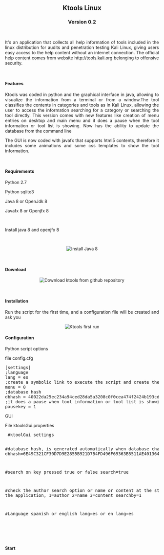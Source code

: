 <h2 align="center">Ktools Linux</h2>
<h3 align="center">Version 0.2</h3><br>
<p align="justify">It's an application that collects all help information of tools included in the linux distribution for audits and penetration testing Kali Linux, giving users easy access to the help content without an internet connection. The official help content comes from website http://tools.kali.org belonging to offensive security.</p>
<br>
<h4 align="left">Features</h4>
<p align="justify">Ktools was coded in python and the graphical interface in java, allowing to visualize the information from a terminal or from a window.The tool classifies the contents in categories and tools as in Kali Linux, allowing the user to access the information searching for a category or searching the tool directly. This version comes with new features like creation of menu entries on desktop and main menu and it does a pause when the tool information or tool list is showing. Now has the ability to update the database from the command line </p>
<p align="justify">The GUI is now coded with javafx that supports html5 contents, therefore it includes some animations and some css templates to show the tool information.</p>
<br>
<h4 align="left">Requirements</h4>
<p align="justify">Python 2.7</p>
<p align="justify">Python sqlite3</p>
<p align="justify">Java 8 or OpenJdk 8</p>
<p align="justify">Javafx 8 or Openjfx 8</p>
<br>
<p>Install java 8 and openjfx 8</p>
<br>
<p align="center"><img title="Install Java 8" src="https://4.bp.blogspot.com/-uDinyAevxBQ/WszpuFKm-oI/AAAAAAAAAV8/xxHSUyYF8oAOV3LiSbal7T0Y_8rjxKcaQCLcBGAs/s1600/install%2B1.png"></p>
<br>
<h4 align="left">Download</h4>
<p align="center"><img title="Download ktools from github repository" src="https://2.bp.blogspot.com/-k7vaLfJ3QtA/WszqujbYX4I/AAAAAAAAAWE/B71VmnFzsMUYKoFVaP73iDfcUDWLqV6_gCLcBGAs/s1600/install%2B2.png"></p>
<br>
<h4 align="left">Installation</h4>
<p align="justify">Run the script for the first time, and a configuration file will be created and ask you</p>
<p align="center"><img title="Ktools first run" src="https://1.bp.blogspot.com/-HroC4mbZyEI/WszsuSwyYFI/AAAAAAAAAWQ/NXw96nfGQsQOyqbkz7nSZXh0VE3cnEubQCLcBGAs/s1600/install%2B3.png">
</p>
<h4 align="left">Configuration</h4>
<p align="justify">Python script options</p>
<p align="justify">file config.cfg</p>
<p align="justify">
<pre>
[settings]
;language
lang = es
;create a symbolic link to execute the script and create the menu entries on the desktop and in the main menu
menu = 0
;database hash
dbhash = 40022da25ec234a94ced28da5a3208c0f0cea474f2424b193cdb606ea7189336
;it does a pause when tool information or tool list is showing, you must press enter to continue or q to exit
pausekey = 1
</pre>
</p>
<p align="justify">GUI</p>
<p align="justify">File ktoolsGui.properties</p>
<p align="justify">
 <pre>
 #ktoolGui settings

 #database hash, is generated automatically when database changes
 dbhash=6E49C321CF30D7D9E2855B921D7B4FD496F69363B5511AE4013649CF020BE7FB

 #search on key pressed true or false
 search=true
 
 #check the author search option or name or content at the start of the application, 1=author 2=name 3=content
 searchby=1

#Language spanish or english lang=es or en
lang=es

 </pre>
</p>
<br>
<h4 align="left">Start</h4>
<p align="justify"></p>
